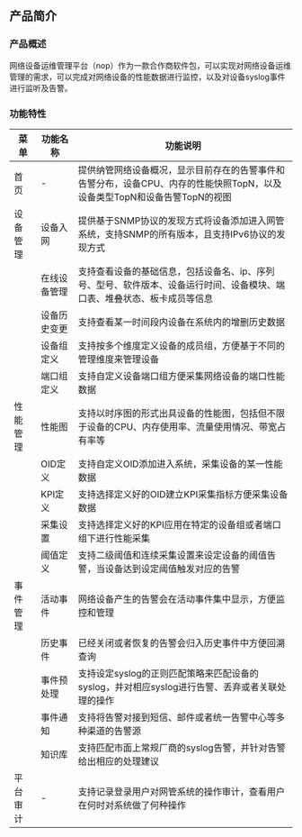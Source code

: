 ## 产品简介

### 产品概述

网络设备运维管理平台（nop）作为一款合作商软件包，可以实现对网络设备运维管理的需求，可以完成对网络设备的性能数据进行监控，以及对设备syslog事件进行监听及告警。

### 功能特性

| 菜单     | 功能名称     | 功能说明                                                     |
| -------- | ------------ | ------------------------------------------------------------ |
| 首页     | -            | 提供纳管网络设备概况，显示目前存在的告警事件和告警分布，设备CPU、内存的性能快照TopN，以及设备类型TopN和设备告警TopN的视图 |
| 设备管理 | 设备入网     | 提供基于SNMP协议的发现方式将设备添加进入网管系统，支持SNMP的所有版本，且支持IPv6协议的发现方式 |
|          | 在线设备管理 | 支持查看设备的基础信息，包括设备名、ip、序列号、型号、软件版本、设备运行时间、设备模块、端口表、堆叠状态、板卡成员等信息 |
|          | 设备历史变更 | 支持查看某一时间段内设备在系统内的增删历史数据               |
|          | 设备组定义   | 支持按多个维度定义设备的成员组，方便基于不同的管理维度来管理设备 |
|          | 端口组定义   | 支持自定义设备端口组方便采集网络设备的端口性能数据           |
| 性能管理 | 性能图       | 支持以时序图的形式出具设备的性能图，包括但不限于设备的CPU、内存使用率、流量使用情况、带宽占有率等 |
|          | OID定义      | 支持自定义OID添加进入系统，采集设备的某一性能数据            |
|          | KPI定义      | 支持选择定义好的OID建立KPI采集指标方便采集设备数据           |
|          | 采集设置     | 支持选择定义好的KPI应用在特定的设备组或者端口组下进行性能采集 |
|          | 阈值定义     | 支持二级阈值和连续采集设置来设定设备的阈值告警，当设备达到设定阈值触发对应的告警 |
| 事件管理 | 活动事件     | 网络设备产生的告警会在活动事件集中显示，方便监控和管理       |
|          | 历史事件     | 已经关闭或者恢复的告警会归入历史事件中方便回溯查询           |
|          | 事件预处理   | 支持设定syslog的正则匹配策略来匹配设备的syslog，并对相应syslog进行告警、丢弃或者关联处理的操作 |
|          | 事件通知     | 支持将告警对接到短信、邮件或者统一告警中心等多种渠道的告警源 |
|          | 知识库       | 支持匹配市面上常规厂商的syslog告警，并针对告警给出相应的处理建议 |
| 平台审计 | -            | 支持记录登录用户对网管系统的操作审计，查看用户在何时对系统做了何种操作 |